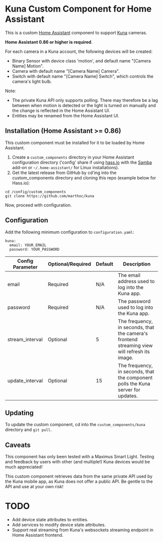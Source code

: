 # Kuna Custom Component for Home Assistant

This is a custom [Home Assistant](https://home-assistant.io/) component to support [Kuna](www.getkuna.com) cameras.

**Home Assistant 0.86 or higher is required**.

For each camera in a Kuna account, the following devices will be created:

- Binary Sensor with device class 'motion', and default name "[Camera Name] Motion".
- Camera with default name "[Camera Name] Camera".
- Switch with default name "[Camera Name] Switch", which controls the camera's light bulb.

Note:

- The private Kuna API only supports polling. There may therefore be a lag between when motion is detected or the light is turned on manually and the change is reflected in the Home Assistant UI.
- Entities may be renamed from the Home Assistant UI.

## Installation (Home Assistant >= 0.86)
This custom component must be installed for it to be loaded by Home Assistant.

1. Create a `custom_components` directory in your Home Assistant configuration directory ('config' share if using [hass.io](https://home-assistant.io/hassio/) with the [Samba](https://home-assistant.io/addons/samba/) add-on or `~/.home-assistant/` for Linux installations).
1. Get the latest release from GitHub by cd'ing into the custom_components directory and cloning this repo (example below for Hass.io):
```
cd /config/custom_components
git clone https://github.com/marthoc/kuna
```

Now, proceed with configuration.

## Configuration

Add the following minimum configuration to `configuration.yaml`:

```
kuna:
  email: YOUR_EMAIL
  password: YOUR_PASSWORD
```

| Config Parameter | Optional/Required | Default | Description |
|------------------|-------------------|---------|-------------|
| email            | Required          | N/A     | The email address used to log into the Kuna app. |
| password         | Required          | N/A     | The password used to log into the Kuna app. |
| stream_interval  | Optional          | 5       | The frequency, in seconds, that the camera's frontend streaming view will refresh its image. |
| update_interval  | Optional          | 15      | The frequency, in seconds, that the component polls the Kuna server for updates. |

## Updating

To update the custom component, cd into the `custom_components/kuna` directory and `git pull`.

## Caveats

This component has only been tested with a Maximus Smart Light. Testing and feedback by users with other (and multiple!) Kuna devices would be much appreciated!

This custom component retrieves data from the same private API used by the Kuna mobile app, as Kuna does not offer a public API. Be gentle to the API and use at your own risk!

# TODO

- Add device state attributes to entities.
- Add services to modify device state attributes.
- Support real streaming from Kuna's websockets streaming endpoint in Home Assistant frontend.